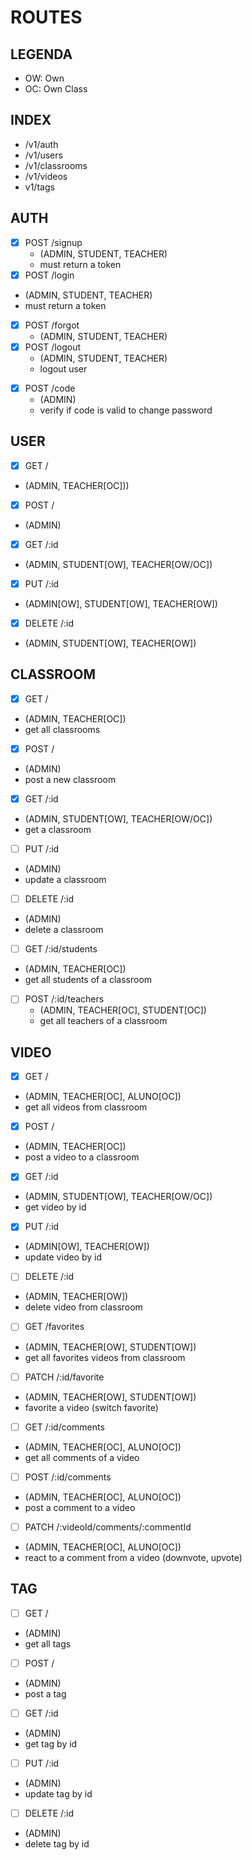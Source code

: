 # ROUTES

## LEGENDA
- OW: Own
- OC: Own Class

## INDEX
- /v1/auth
- /v1/users
- /v1/classrooms
- /v1/videos
- v1/tags

## AUTH
- [x] POST /signup
  - (ADMIN, STUDENT, TEACHER)
  - must return a token
- [x]  POST /login
  - (ADMIN, STUDENT, TEACHER)
  - must return a token
- [x] POST /forgot
  - (ADMIN, STUDENT, TEACHER)
- [x] POST /logout
  - (ADMIN, STUDENT, TEACHER)
  - logout user
<!-- - [ ] POST /me
  - (ADMIN[OW], STUDENT[OW], TEACHER[OW])
  - must return user data -->
- [x] POST /code
  - (ADMIN)
  - verify if code is valid to change password

## USER
- [x]  GET /
  - (ADMIN, TEACHER[OC]))
- [x]  POST /
  - (ADMIN)
- [x]  GET /:id
  - (ADMIN, STUDENT[OW], TEACHER[OW/OC])
- [x]  PUT /:id
  - (ADMIN[OW], STUDENT[OW], TEACHER[OW])
- [x]  DELETE /:id
  - (ADMIN, STUDENT[OW], TEACHER[OW])

## CLASSROOM
- [x]  GET /
  - (ADMIN, TEACHER[OC])
  - get all classrooms
- [x]  POST /
  - (ADMIN)
  - post a new classroom
- [x]  GET /:id
  - (ADMIN, STUDENT[OW], TEACHER[OW/OC])
  - get a classroom
- [ ]  PUT /:id
  - (ADMIN)
  - update a classroom
- [ ]  DELETE /:id
  - (ADMIN)
  - delete a classroom
- [ ]  GET /:id/students
  - (ADMIN, TEACHER[OC])
  - get all students of a classroom
- [ ] POST /:id/teachers
  - (ADMIN, TEACHER[OC], STUDENT[OC])
  - get all teachers of a classroom

## VIDEO
- [x]  GET /
  - (ADMIN, TEACHER[OC], ALUNO[OC])
  - get all videos from classroom
- [x]  POST /
  - (ADMIN, TEACHER[OC])
  - post a video to a classroom
- [x]  GET /:id
  - (ADMIN, STUDENT[OW], TEACHER[OW/OC])
  - get video by id
- [x]  PUT /:id
  - (ADMIN[OW], TEACHER[OW])
  - update video by id
- [ ]  DELETE /:id
  - (ADMIN, TEACHER[OW])
  - delete video from classroom
- [ ]  GET /favorites
  - (ADMIN, TEACHER[OW], STUDENT[OW])
  - get all favorites videos from classroom
- [ ]  PATCH /:id/favorite
  - (ADMIN, TEACHER[OW], STUDENT[OW])
  - favorite a video (switch favorite)
- [ ]  GET /:id/comments
  - (ADMIN, TEACHER[OC], ALUNO[OC])
  - get all comments of a video
- [ ]  POST /:id/comments
  - (ADMIN, TEACHER[OC], ALUNO[OC])
  - post a comment to a video
<!-- - [ ]  GET /:id/comments/:id
  - (ADMIN, TEACHER[OC], ALUNO[OC])
  - get a specific comment from a video -->
- [ ]  PATCH /:videoId/comments/:commentId
  - (ADMIN, TEACHER[OC], ALUNO[OC])
  - react to a comment from a video (downvote, upvote)

## TAG
- [ ]  GET /
  - (ADMIN)
  - get all tags
- [ ]  POST /
  - (ADMIN)
  - post a tag
- [ ]  GET /:id
  - (ADMIN)
  - get tag by id
- [ ]  PUT /:id
  - (ADMIN)
  - update tag by id
- [ ]  DELETE /:id
  - (ADMIN)
  - delete tag by id